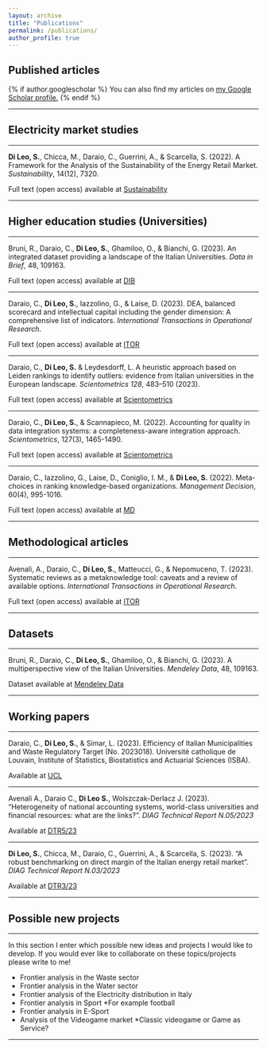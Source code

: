 ```yaml
---
layout: archive
title: "Publications"
permalink: /publications/
author_profile: true
---
```

## Published articles

{% if author.googlescholar %}
  You can also find my articles on <u><a href="{{author.googlescholar}}">my Google Scholar profile</a>.</u>
{% endif %}
_________________

## Electricity market studies

_________________
**Di Leo, S.**, Chicca, M., Daraio, C., Guerrini, A., & Scarcella, S. (2022). A Framework for the Analysis of the Sustainability of the Energy Retail Market.<i> Sustainability</i>, 14(12), 7320.

Full text (open access) available at <a href="https://doi.org/10.3390/su14127320"> Sustainability </a>
_________________

## Higher education studies (Universities)

_________________
Bruni, R., Daraio, C., **Di Leo, S.**, Ghamiloo, O., & Bianchi, G. (2023). An integrated dataset providing a landscape of the Italian Universities. <i>Data in Brief</i>, 48, 109163.

Full text (open access) available at <a href="https://doi.org/10.1016/j.dib.2023.109163"> DIB </a>
_________________
Daraio, C., **Di Leo, S.**, Iazzolino, G., & Laise, D. (2023). DEA, balanced scorecard and intellectual capital including the gender dimension: A comprehensive list of indicators. <i>International Transactions in Operational Research</i>.

Full text (open access) available at <a href="https://doi.org/10.1111/itor.13293"> ITOR </a>
_________________
Daraio, C., **Di Leo, S.** & Leydesdorff, L. A heuristic approach based on Leiden rankings to identify outliers: evidence from Italian universities in the European landscape. <i>Scientometrics 128</i>, 483–510 (2023). 

Full text (open access) available at <a href="https://doi.org/10.1007/s11192-022-04551-y"> Scientometrics </a>
_________________
Daraio, C., **Di Leo, S.**, & Scannapieco, M. (2022). Accounting for quality in data integration systems: a completeness-aware integration approach. <i>Scientometrics</i>, 127(3), 1465-1490.

Full text (open access) available at <a href="https://doi.org/10.1007/s11192-022-04266-0"> Scientometrics </a>
_________________

Daraio, C., Iazzolino, G., Laise, D., Coniglio, I. M., & **Di Leo, S.** (2022). Meta-choices in ranking knowledge-based organizations. <i>Management Decision</i>, 60(4), 995-1016.

Full text (open access) available at <a href="https://doi.org/10.1108/MD-01-2021-0069"> MD </a>
_________________

## Methodological articles

_________________

Avenali, A., Daraio, C., **Di Leo, S.**, Matteucci, G., & Nepomuceno, T. (2023). Systematic reviews as a metaknowledge tool: caveats and a review of available options.<i> International Transactions in Operational Research</i>.

Full text (open access) available at <a href="https://doi.org/10.1111/itor.13309"> ITOR </a>
_________________
## Datasets
_________________
Bruni, R., Daraio, C., **Di Leo, S.**, Ghamiloo, O., & Bianchi, G. (2023). A multiperspective view of the Italian Universities. <i>Mendeley Data</i>, 48, 109163.

Dataset available at <a href="https://doi.org/10.17632/pycv47nk3p"> Mendeley Data </a>
_________________

## Working papers
_________________

Daraio, C., **Di Leo, S.**, & Simar, L. (2023). Efficiency of Italian Municipalities and Waste Regulatory Target (No. 2023018). Université catholique de Louvain, Institute of Statistics, Biostatistics and Actuarial Sciences (ISBA).

Available at <a href="https://dial.uclouvain.be/pr/boreal/object/boreal%3A274620/datastream/PDF_01/view"> UCL </a>
_________________
Avenali A., Daraio C., **Di Leo S.**, Wolszczak-Derlacz J. (2023). “Heterogeneity of national accounting systems, world-class universities and financial resources: what are the links?”. <i> DIAG Technical Report N.05/2023 </i>

Available at <a href="http://users.diag.uniroma1.it/~biblioteca/it/node/6131"> DTR5/23 </a>
_________________

**Di Leo, S.**, Chicca, M., Daraio, C., Guerrini, A., & Scarcella, S. (2023).  “A robust benchmarking on direct margin of the Italian energy retail market”. <i> DIAG Technical Report N.03/2023</i> 

Available at <a href="http://users.diag.uniroma1.it/~biblioteca/it/node/6125"> DTR3/23 </a>
_________________

## Possible new projects
_________________
In this section I enter which possible new ideas and projects I would like to develop.
If you would ever like to collaborate on these topics/projects please write to me!

- Frontier analysis in the Waste sector
- Frontier analysis in the Water sector
- Frontier analysis of the Electricity distribution in Italy
- Frontier analysis in Sport *For example football
- Frontier analysis in E-Sport
- Analysis of the Videogame market *Classic videogame or Game as Service?

_________________


<!--{% include base_path %}

{% for post in site.publications reversed %}
  {% include archive-single.html %}
{% endfor %}

